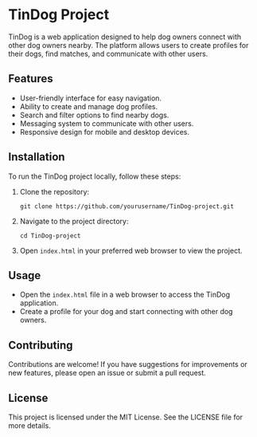# TinDog Project

TinDog is a web application designed to help dog owners connect with other dog owners nearby. The platform allows users to create profiles for their dogs, find matches, and communicate with other users.

## Features

- User-friendly interface for easy navigation.
- Ability to create and manage dog profiles.
- Search and filter options to find nearby dogs.
- Messaging system to communicate with other users.
- Responsive design for mobile and desktop devices.

## Installation

To run the TinDog project locally, follow these steps:

1. Clone the repository:
   ```
   git clone https://github.com/yourusername/TinDog-project.git
   ```

2. Navigate to the project directory:
   ```
   cd TinDog-project
   ```

3. Open `index.html` in your preferred web browser to view the project.

## Usage

- Open the `index.html` file in a web browser to access the TinDog application.
- Create a profile for your dog and start connecting with other dog owners.

## Contributing

Contributions are welcome! If you have suggestions for improvements or new features, please open an issue or submit a pull request.

## License

This project is licensed under the MIT License. See the LICENSE file for more details.